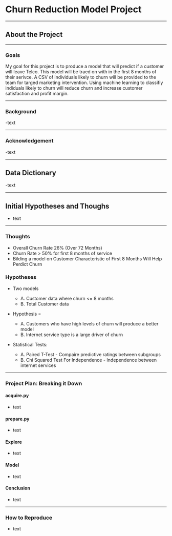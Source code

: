 # **Churn Reduction Model Project**
******************************************************************************************************************************************************
## **About the Project**
******************************************************************************************************************************************************
### **Goals**

My goal for this project is to produce a model that will predict if a customer will leave Telco.  This model will be traed on with in the first 8 months of their serivce. A CSV of individuals likely to churn will be provided to the team for targed marketing intervention.  Using machine learning to classifiy indiduals likely to churn will reduce churn and increase customer satisfaction and profit margin.
******************************************************************************************************************************************************
### **Background**
-text
******************************************************************************************************************************************************
### **Acknowledgement**
-text
******************************************************************************************************************************************************
## **Data Dictionary**
-text
******************************************************************************************************************************************************
## **Initial Hypotheses and Thoughs**
- text
******************************************************************************************************************************************************
### **Thoughts**
- Overall Churn Rate 26% (Over 72 Months)
- Churn Rate > 50% for first 8 months of service
- Bilding a model on Customer Characteristic of First 8 Months Will Help Perdict Churn

### **Hypotheses**

- Two models
    - A. Customer data where churn <= 8 months
    - B. Total Customer data 

- Hypothesis = 
    - A. Customers who have high levels of churn will produce a better model
    - B. Internet service type is a large driver of churn

- Statistical Tests:
    - A. Paired T-Test - Compaire predictive ratings between subgroups
    - B. Chi Squared Test For Independence - Independence between internet services
******************************************************************************************************************************************************
### **Project Plan: Breaking it Down**

#### **acquire.py**
 - text

#### **prepare.py**
 - text

#### **Explore**
- text

#### **Model**
- text

#### **Conclusion**
- text
******************************************************************************************************************************************************
### **How to Reproduce**
- text